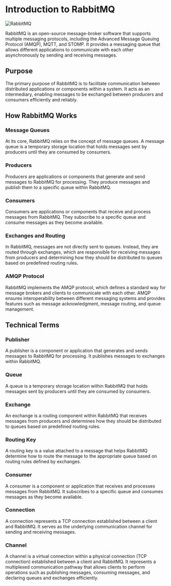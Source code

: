 # Introduction to RabbitMQ

![RabbitMQ](https://upload.wikimedia.org/wikipedia/commons/thumb/7/71/RabbitMQ_logo.svg/1920px-RabbitMQ_logo.svg.png)

RabbitMQ is an open-source message-broker software that supports multiple messaging protocols, including the Advanced
Message Queuing Protocol (AMQP), MQTT, and STOMP. It provides a messaging queue that allows different applications to
communicate with each other asynchronously by sending and receiving messages.

## Purpose

The primary purpose of RabbitMQ is to facilitate communication between distributed applications or components within a
system. It acts as an intermediary, enabling messages to be exchanged between producers and consumers efficiently and
reliably.

## How RabbitMQ Works

### Message Queues

At its core, RabbitMQ relies on the concept of message queues. A message queue is a temporary storage location that
holds messages sent by producers until they are consumed by consumers.

### Producers

Producers are applications or components that generate and send messages to RabbitMQ for processing. They produce
messages and publish them to a specific queue within RabbitMQ.

### Consumers

Consumers are applications or components that receive and process messages from RabbitMQ. They subscribe to a specific
queue and consume messages as they become available.

### Exchanges and Routing

In RabbitMQ, messages are not directly sent to queues. Instead, they are routed through exchanges, which are responsible
for receiving messages from producers and determining how they should be distributed to queues based on predefined
routing rules.

### AMQP Protocol

RabbitMQ implements the AMQP protocol, which defines a standard way for message brokers and clients to communicate with
each other. AMQP ensures interoperability between different messaging systems and provides features such as message
acknowledgment, message routing, and queue management.

## Technical Terms

### Publisher

A publisher is a component or application that generates and sends messages to RabbitMQ for processing. It publishes
messages to exchanges within RabbitMQ.

### Queue

A queue is a temporary storage location within RabbitMQ that holds messages sent by producers until they are consumed by
consumers.

### Exchange

An exchange is a routing component within RabbitMQ that receives messages from producers and determines how they should
be distributed to queues based on predefined routing rules.

### Routing Key

A routing key is a value attached to a message that helps RabbitMQ determine how to route the message to the appropriate
queue based on routing rules defined by exchanges.

### Consumer

A consumer is a component or application that receives and processes messages from RabbitMQ. It subscribes to a specific
queue and consumes messages as they become available.

### Connection

A connection represents a TCP connection established between a client and RabbitMQ. It serves as the underlying
communication channel for sending and receiving messages.

### Channel

A channel is a virtual connection within a physical connection (TCP connection) established between a client and
RabbitMQ. It represents a multiplexed communication pathway that allows clients to perform operations such as publishing
messages, consuming messages, and declaring queues and exchanges efficiently.
